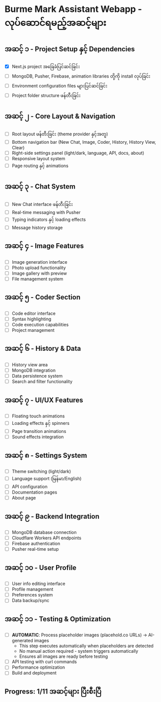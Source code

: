 # Burme Mark Assistant Webapp - လုပ်ဆောင်ရမည့်အဆင့်များ

## အဆင့် ၁ - Project Setup နှင့် Dependencies
- [x] Next.js project အခြေခံပြင်ဆင်ခြင်း
- [ ] MongoDB, Pusher, Firebase, animation libraries တို့ကို install လုပ်ခြင်း
- [ ] Environment configuration files များပြင်ဆင်ခြင်း
- [ ] Project folder structure ဖန်တီးခြင်း

## အဆင့် ၂ - Core Layout & Navigation
- [ ] Root layout ဖန်တီးခြင်း (theme provider နှင့်အတူ)
- [ ] Bottom navigation bar (New Chat, Image, Coder, History, History View, Clear)
- [ ] Right-side settings panel (light/dark, language, API, docs, about)
- [ ] Responsive layout system
- [ ] Page routing နှင့် animations

## အဆင့် ၃ - Chat System
- [ ] New Chat interface ဖန်တီးခြင်း
- [ ] Real-time messaging with Pusher
- [ ] Typing indicators နှင့် loading effects
- [ ] Message history storage

## အဆင့် ၄ - Image Features
- [ ] Image generation interface
- [ ] Photo upload functionality
- [ ] Image gallery with preview
- [ ] File management system

## အဆင့် ၅ - Coder Section
- [ ] Code editor interface
- [ ] Syntax highlighting
- [ ] Code execution capabilities
- [ ] Project management

## အဆင့် ၆ - History & Data
- [ ] History view area
- [ ] MongoDB integration
- [ ] Data persistence system
- [ ] Search and filter functionality

## အဆင့် ၇ - UI/UX Features
- [ ] Floating touch animations
- [ ] Loading effects နှင့် spinners
- [ ] Page transition animations
- [ ] Sound effects integration

## အဆင့် ၈ - Settings System
- [ ] Theme switching (light/dark)
- [ ] Language support (မြန်မာ/English)
- [ ] API configuration
- [ ] Documentation pages
- [ ] About page

## အဆင့် ၉ - Backend Integration
- [ ] MongoDB database connection
- [ ] Cloudflare Workers API endpoints
- [ ] Firebase authentication
- [ ] Pusher real-time setup

## အဆင့် ၁၀ - User Profile
- [ ] User info editing interface
- [ ] Profile management
- [ ] Preferences system
- [ ] Data backup/sync

## အဆင့် ၁၁ - Testing & Optimization
- [ ] **AUTOMATIC**: Process placeholder images (placehold.co URLs) → AI-generated images
  - This step executes automatically when placeholders are detected
  - No manual action required - system triggers automatically
  - Ensures all images are ready before testing
- [ ] API testing with curl commands
- [ ] Performance optimization
- [ ] Build and deployment

## Progress: 1/11 အဆင့်များ ပြီးစီးပြီ